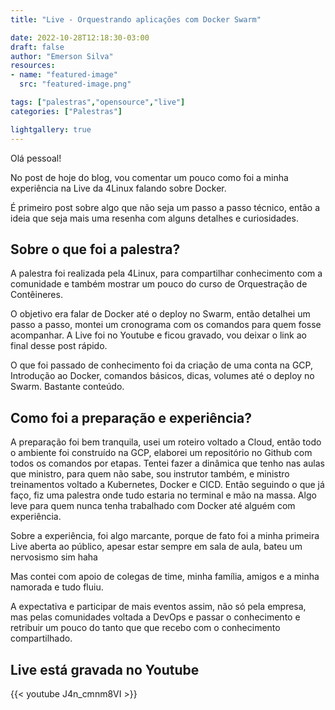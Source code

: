 ```yaml
---
title: "Live - Orquestrando aplicações com Docker Swarm"

date: 2022-10-28T12:18:30-03:00
draft: false
author: "Emerson Silva"
resources:
- name: "featured-image"
  src: "featured-image.png"

tags: ["palestras","opensource","live"]
categories: ["Palestras"]

lightgallery: true
---
```


Olá pessoal! 

No post de hoje do blog, vou comentar um pouco como foi a minha experiência na Live da 4Linux falando sobre Docker. 

É primeiro post sobre algo que não seja um passo a passo técnico, então a ideia que seja mais uma resenha com alguns detalhes e curiosidades. 

## Sobre o que foi a palestra? 

A palestra foi realizada pela 4Linux, para compartilhar conhecimento com a comunidade e também mostrar um pouco do curso de Orquestração de Contêineres. 

O objetivo era falar de Docker até o deploy no Swarm, então detalhei um passo a passo, montei um cronograma com os comandos para quem fosse acompanhar. A Live foi no Youtube e ficou gravado, vou deixar o link ao final desse post rápido. 

O que foi passado de conhecimento foi da criação de uma conta na GCP, Introdução ao Docker, comandos básicos, dicas, volumes até o deploy no Swarm. Bastante conteúdo. 

## Como foi a preparação e experiência?

A preparação foi bem tranquila, usei um roteiro voltado a Cloud, então todo o ambiente foi construído na GCP, elaborei um repositório no Github com todos os comandos por etapas. Tentei fazer a dinâmica que tenho nas aulas que ministro, para quem não sabe, sou instrutor também, e ministro treinamentos voltado a Kubernetes, Docker e CICD. Então seguindo o que já faço, fiz uma palestra onde tudo estaria no terminal e mão na massa. Algo leve para quem nunca tenha trabalhado com Docker até alguém com experiência. 

Sobre a experiência, foi algo marcante, porque de fato foi a minha primeira Live aberta ao público, apesar estar sempre em sala de aula, bateu um nervosismo sim haha

Mas contei com apoio de colegas de time, minha família, amigos e a minha namorada e tudo fluiu.

A expectativa e participar de mais eventos assim, não só pela empresa, mas pelas comunidades voltada a DevOps e passar o conhecimento e retribuir um pouco do tanto que que recebo com o conhecimento compartilhado. 


## Live está gravada no Youtube 

{{< youtube J4n_cmnm8VI >}}


<div id="giscus-comments">
  <script src="https://giscus.app/client.js"
          data-repo="silvemerson/emerson-silva-blog"
          data-repo-id="R_kgDONTalJA"
          data-category="General"
          data-category-id="DIC_kwDONTalJM4CkhmM"
          data-mapping="pathname"
          data-strict="0"
          data-reactions-enabled="1"
          data-emit-metadata="1"
          data-input-position="top"
          data-theme="dark"
          data-lang="pt"
          data-loading="lazy"
          crossorigin="anonymous"
          async>
  </script>
</div>

